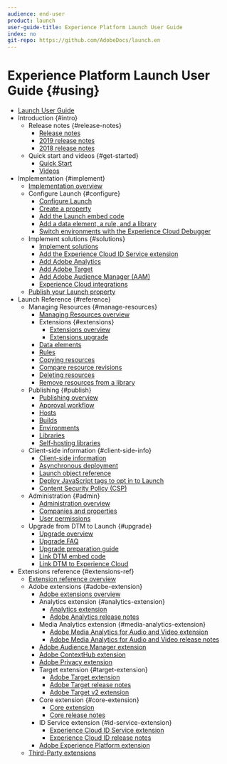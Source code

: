 ```yaml
---
audience: end-user
product: launch
user-guide-title: Experience Platform Launch User Guide
index: no
git-repo: https://github.com/AdobeDocs/launch.en
---
```


# Experience Platform Launch User Guide {#using}

* [Launch User Guide](overview.md)
* Introduction {#intro}
  * Release notes {#release-notes}
    * [Release notes](release-notes/current.md)
    * [2019 release notes](release-notes/2019-release-notes.md)
    * [2018 release notes](release-notes/2018-release-notes.md)
  * Quick start and videos {#get-started}
    * [Quick Start](quick-start/quick-start.md)
    * [Videos](quick-start/videos.md)
* Implementation {#implement}
  * [Implementation overview](getting-started/overview.md)
  * Configure Launch {#configure}
    * [Configure Launch](getting-started/general-launch-configuration-and-settings/overview.md)
    * [Create a property](getting-started/general-launch-configuration-and-settings/create-a-property.md)
    * [Add the Launch embed code](getting-started/general-launch-configuration-and-settings/implement-the-launch-install-code.md)
    * [Add a data element, a rule, and a library](getting-started/general-launch-configuration-and-settings/add-data-elements-and-rules.md)
    * [Switch environments with the Experience Cloud Debugger](getting-started/general-launch-configuration-and-settings/switch-environments-with-launch-command.md)
  * Implement solutions {#solutions}
    * [Implement solutions](getting-started/implement-solutions/overview.md)
    * [Add the Experience Cloud ID Service extension](getting-started/implement-solutions/idservice-save.md)
    * [Add Adobe Analytics](getting-started/implement-solutions/add-adobe-analytics.md)
    * [Add Adobe Target](getting-started/implement-solutions/add-adobe-target.md)
    * [Add Adobe Audience Manager \(AAM\)](getting-started/implement-solutions/add-adobe-audience-manager-aam.md)
    * [Experience Cloud integrations](getting-started/implement-solutions/experience-cloud-integrations.md)
  * [Publish your Launch property](getting-started/validate-and-publish.md)
* Launch Reference {#reference}
  * Managing Resources {#manage-resources}
    * [Managing Resources overview](launch-reference/managing-resources/overview.md)
    * Extensions {#extensions}
      * [Extensions overview](launch-reference/managing-resources/extensions/overview.md)
      * [Extensions upgrade](launch-reference/managing-resources/extensions/extension-upgrade.md)
    * [Data elements](launch-reference/managing-resources/data-elements.md)
    * [Rules](launch-reference/managing-resources/rules.md)
    * [Copying resources](launch-reference/managing-resources/copying-resources.md)
    * [Compare resource revisions](launch-reference/managing-resources/compare-resource-revisions.md)
    * [Deleting resources](launch-reference/managing-resources/delete-resources.md)
    * [Remove resources from a library](launch-reference/managing-resources/remove-resources-from-library.md)
  * Publishing {#publish}
    * [Publishing overview](launch-reference/publishing/overview.md)
    * [Approval workflow](launch-reference/publishing/approval-workflow.md)
    * [Hosts](launch-reference/publishing/hosts.md)
    * [Builds](launch-reference/publishing/builds.md)
    * [Environments](launch-reference/publishing/environments.md)
    * [Libraries](launch-reference/publishing/libraries.md)
    * [Self-hosting libraries](launch-reference/publishing/self-hosting-libraries.md)
  * Client-side information {#client-side-info}
    * [Client-side information](launch-reference/client-side-information/overview.md)
    * [Asynchronous deployment](launch-reference/client-side-information/asynchronous-deployment.md)
    * [Launch object reference](launch-reference/client-side-information/launch-object-reference.md)
    * [Deploy JavaScript tags to opt in to Launch](launch-reference/client-side-information/deploy-javascript-tags-to-opt-in-to-launch.md)
    * [Content Security Policy \(CSP\)](launch-reference/client-side-information/content-security-policy-csp.md)
  * Administration {#admin}
    * [Administration overview](launch-reference/administration/overview.md)
    * [Companies and properties](launch-reference/administration/companies-and-properties.md)
    * [User permissions](launch-reference/administration/user-permissions.md)
  * Upgrade from DTM to Launch {#upgrade}
    * [Upgrade overview](launch-reference/upgrade-from-dtm-to-launch/overview.md)
    * [Upgrade FAQ](launch-reference/upgrade-from-dtm-to-launch/upgrade-faq.md)
    * [Upgrade preparation guide](launch-reference/upgrade-from-dtm-to-launch/upgrade-preparation-guide.md)
    * [Link DTM embed code](launch-reference/upgrade-from-dtm-to-launch/link-dtm-embed-code.md)
    * [Link DTM to Experience Cloud](launch-reference/upgrade-from-dtm-to-launch/link-dtm-to-experience-cloud.md)
* Extensions reference {#extensions-ref}
  * [Extension reference overview](extension-reference/adobe-extensions/overview.md)
  * Adobe extensions {#adobe-extension}
    * [Adobe extensions overview](extension-reference/web/overview.md)
    * Analytics extension {#analytics-extension}
      * [Analytics extension](extension-reference/web/adobe-analytics-extension/overview.md)
      * [Adobe Analytics release notes](extension-reference/web/adobe-analytics-extension/adobe-analytics-release-notes.md)
    * Media Analytics extension {#media-analytics-extension}
      * [Adobe Media Analytics for Audio and Video extension](extension-reference/web/adobe-media-analytics-for-audio-and-video-extension/overview.md)
      * [Adobe Media Analytics for Audio and Video release notes](extension-reference/web/adobe-media-analytics-for-audio-and-video-extension/adobe-media-analytics-for-audio-and-video-extension-release-notes.md)
    * [Adobe Audience Manager extension](extension-reference/web/adobe-audience-manager-extension.md)
    * [Adobe ContextHub extension](extension-reference/web/adobe-contexthub-extension.md)
    * [Adobe Privacy extension](extension-reference/web/adobe-privacy-extension.md)
    * Target extension {#target-extension}
      * [Adobe Target extension](extension-reference/web/adobe-target-extension/overview.md)
      * [Adobe Target release notes](extension-reference/web/adobe-target-extension/adobe-target-release-notes.md)
      * [Adobe Target v2 extension](extension-reference/web/adobe-target-extension-v2.md)
    * Core extension {#core-extension}
      * [Core extension](extension-reference/web/core-extension/overview.md)
      * [Core release notes](extension-reference/web/core-extension/core-release-notes.md)
    * ID Service extension {#id-service-extension}
      * [Experience Cloud ID Service extension](extension-reference/web/experience-cloud-id-service-extension/overview.md)
      * [Experience Cloud ID release notes](extension-reference/web/experience-cloud-id-service-extension/experience-cloud-id-release-notes.md)
    * [Adobe Experience Platform extension](extension-reference/web/adobe-experience-platform-extension.md)
  * [Third-Party extensions](extension-reference/3rd-party-extensions.md)

<!--

# Table of contents

* [Overview](README.md)
* [Release notes](release-notes/README.md)
  * [2019 release notes](release-notes/2019-release-notes.md)
  * [2018 release notes](release-notes/release-notes.md)
* [Quick Start](getting-started/README.md)
  * [Videos](getting-started/videos.md)

## Getting Started

* [Overview](getting-started-1/overview.md)
* [Configure Launch](getting-started-1/general-launch-configuration-and-settings/README.md)
  * [Create a Property](getting-started-1/general-launch-configuration-and-settings/create-a-property.md)
  * [Add the Launch Embed Code](getting-started-1/general-launch-configuration-and-settings/implement-the-launch-install-code.md)
  * [Add a Data Element, a Rule, and a Library](getting-started-1/general-launch-configuration-and-settings/add-data-elements-and-rules.md)
  * [Switch Environments with the Experience Cloud Debugger](getting-started-1/general-launch-configuration-and-settings/switch-environments-with-launch-command.md)
* [Implement Solutions](getting-started-1/implement-solutions/README.md)
  * [Add the Experience Cloud ID Service Extension](getting-started-1/implement-solutions/idservice-save.md)
  * [Add Adobe Analytics](getting-started-1/implement-solutions/add-adobe-analytics.md)
  * [Add Adobe Target](getting-started-1/implement-solutions/add-adobe-target.md)
  * [Add Adobe Audience Manager (AAM)](getting-started-1/implement-solutions/add-adobe-audience-manager-aam.md)
  * [Experience Cloud integrations](getting-started-1/implement-solutions/experience-cloud-integrations.md)
* [Publish your Launch property](getting-started-1/validate-and-publish.md)

## Launch Reference

* [Managing Resources](launch-reference/managing-resources/README.md)
  * [Extensions](launch-reference/managing-resources/extensions/README.md)
    * [Extension Upgrade](launch-reference/managing-resources/extensions/extension-upgrade.md)
  * [Data elements](launch-reference/managing-resources/data-elements.md)
  * [Rules](launch-reference/managing-resources/rules.md)
  * [Copying resources](launch-reference/managing-resources/copying-resources.md)
  * [Compare resource revisions](launch-reference/managing-resources/compare-resource-revisions.md)
  * [Deleting resources](launch-reference/managing-resources/delete-resources.md)
  * [Remove resources from a library](launch-reference/managing-resources/remove-resources-from-library.md)
* [Publishing](launch-reference/publishing/README.md)
  * [Approval Workflow](launch-reference/publishing/approval-workflow.md)
  * [Hosts](launch-reference/publishing/hosts.md)
  * [Builds](launch-reference/publishing/builds.md)
  * [Environments](launch-reference/publishing/environments.md)
  * [Libraries](launch-reference/publishing/libraries.md)
  * [Self-hosting libraries](launch-reference/publishing/self-hosting-libraries.md)
* [Client-side information](launch-reference/client-side-information/README.md)
  * [Asynchronous deployment](launch-reference/client-side-information/asynchronous-deployment.md)
  * [Launch object reference](launch-reference/client-side-information/launch-object-reference.md)
  * [Deploy JavaScript tags to opt in to Launch](launch-reference/client-side-information/deploy-javascript-tags-to-opt-in-to-launch.md)
  * [Content Security Policy (CSP)](launch-reference/client-side-information/content-security-policy-csp.md)
* [Administration](launch-reference/administration/README.md)
  * [Companies and properties](launch-reference/administration/companies-and-properties.md)
  * [User permissions](launch-reference/administration/user-permissions.md)
* [Upgrade From DTM to Launch](launch-reference/upgrade-from-dtm-to-launch/README.md)
  * [Upgrade FAQ](launch-reference/upgrade-from-dtm-to-launch/upgrade-faq.md)
  * [Upgrade Preparation Guide](launch-reference/upgrade-from-dtm-to-launch/upgrade-preparation-guide.md)
  * [Link DTM Embed Code](launch-reference/upgrade-from-dtm-to-launch/link-dtm-embed-code.md)
  * [Link DTM to Experience Cloud](launch-reference/upgrade-from-dtm-to-launch/link-dtm-to-experience-cloud.md)

## Launch Tutorials

* [Tutorials](launch-tutorials/contributing/README.md)
  * [Companies](launch-tutorials/contributing/companies.md)
  * [Hosts](launch-tutorials/contributing/hosts.md)
  * [Data Elements](launch-tutorials/contributing/data-elements.md)
  * [Environments](launch-tutorials/contributing/environments.md)
  * [Extensions](launch-tutorials/contributing/extensions.md)
  * [Properties](launch-tutorials/contributing/properties.md)
  * [Publishing](launch-tutorials/contributing/publishing.md)
  * [Rules](launch-tutorials/contributing/rules.md)
  * [Miscellaneous](launch-tutorials/contributing/miscellaneous.md)
  * [Example Tutorial](launch-tutorials/contributing/template.md)

## Extension Reference

* [Adobe Extensions](extension-reference/web/README.md)
  * [Adobe Analytics Extension](extension-reference/web/adobe-analytics-extension/README.md)
    * [Adobe Analytics Release Notes](extension-reference/web/adobe-analytics-extension/adobe-analytics-release-notes.md)
  * [Adobe Media Analytics for Audio and Video Extension](extension-reference/web/adobe-media-analytics-for-audio-and-video-extension/README.md)
    * [Adobe Media Analytics for Audio and Video Release Notes](extension-reference/web/adobe-media-analytics-for-audio-and-video-extension/adobe-media-analytics-for-audio-and-video-extension-release-notes.md)
  * [Adobe Audience Manager Extension](extension-reference/web/adobe-audience-manager-extension.md)
  * [Adobe ContextHub Extension](extension-reference/web/adobe-contexthub-extension.md)
  * [Adobe Privacy Extension](extension-reference/web/adobe-privacy-extension.md)
  * [Adobe Target Extension](extension-reference/web/adobe-target-extension/README.md)
    * [Adobe Target Release Notes](extension-reference/web/adobe-target-extension/adobe-target-release-notes.md)
  * [Adobe Target v2 Extension](extension-reference/web/adobe-target-extension-v2.md)
  * [Core Extension](extension-reference/web/core-extension/README.md)
    * [Core Release Notes](extension-reference/web/core-extension/core-release-notes.md)
  * [Experience Cloud ID Service Extension](extension-reference/web/experience-cloud-id-service-extension/README.md)
    * [Experience Cloud ID Release Notes](extension-reference/web/experience-cloud-id-service-extension/experience-cloud-id-release-notes.md)
  * [Adobe Experience Platform Extension](extension-reference/web/adobe-experience-platform-extension.md)
* [Third-Party Extensions](extension-reference/3rd-party-extensions.md)

-->

<!-- Old sample TOC

* [Overview](overview.md)
* Getting Started{#getting-started}
  * [Overview](quick-start/getting-started-overview.md)
  * [Release Notes](quick-start/release-notes.md)
  * [Videos](quick-start/videos.md)
* Managing Resources{#managing-resources}
  * [Managing resources overview](managing-resources/managing-resources-overview.md)
  * [Extensions](managing-resources/extensions.md)
  * [Data Elements](managing-resources/data-elements.md)
  * [Rules](managing-resources/rules.md)
  * [Delete Resources](managing-resources/delete-resources.md)
* Publishing{#publishing}
  * [Publishing overview](publishing/publishing-overview.md)
  * [Libraries](publishing/libraries.md)
  * [Builds](publishing/builds.md)
  * [Approval Workflow](publishing/approval-workflow.md)
* Client-side information{#client-side-information}
  * [Client-side information overview](client-side-information/client-side-information-overview.md)
  * [Launch Object Reference](client-side-information/launch-object-reference.md)
  * [Asynchronous Deployment](client-side-information/asynchronous-deployment.md)
  * [Deploy JavaScript tags to opt in to Launch](client-side-information/deploy-javascript-tags-to-opt-in-to-launch.md)
* Administration{#administration}
  * [Administration overview](administration/administration-overview.md)
  * [Users](administration/users.md)
  * [Companies and Properties](administration/companies-and-properties.md)
  * [Adapters](administration/adapters.md)
  * [Environments](administration/environments.md)
  * [Link DTM Embed Code](administration/link-dtm-embed-code.md)
* Extension reference{#extension-reference}
  * [Extension reference overview](extension-reference/extension-reference-overview.md)
  * [Core Extension](extension-reference/core-extension.md)
  * [Experience Cloud ID Service Extension](extension-reference/experience-cloud-id-service-extension.md)
  * [Adobe Analytics Extension](extension-reference/adobe-analytics-extension.md)
  * [Adobe Analytics for Video Extension](extension-reference/adobe-analytics-for-video-extension.md)
  * [Adobe Target Extension](extension-reference/adobe-target-extension.md)
  * [Adobe ContextHub Extension](extension-reference/adobe-contexthub-extension.md)
  * [Adobe Audience Manager Extension](extension-reference/adobe-audience-manager-extension.md)
  * [Adobe Privacy Extension](extension-reference/adobe-privacy-extension.md)
-->
<!-- removed from toc
* Tutorials {#tutorials}
  * [Overview](launch-tutorials/contributing/overview.md)
  * [Companies](launch-tutorials/contributing/companies.md)
  * [Hosts](launch-tutorials/contributing/hosts.md)
  * [Data elements](launch-tutorials/contributing/data-elements.md)
  * [Environments](launch-tutorials/contributing/environments.md)
  * [Extensions](launch-tutorials/contributing/extensions.md)
  * [Properties](launch-tutorials/contributing/properties.md)
  * [Publishing](launch-tutorials/contributing/publishing.md)
  * [Rules](launch-tutorials/contributing/rules.md)
  * [Miscellaneous](launch-tutorials/contributing/miscellaneous.md)
  * [Example tutorial](launch-tutorials/contributing/template.md)
  * -->
